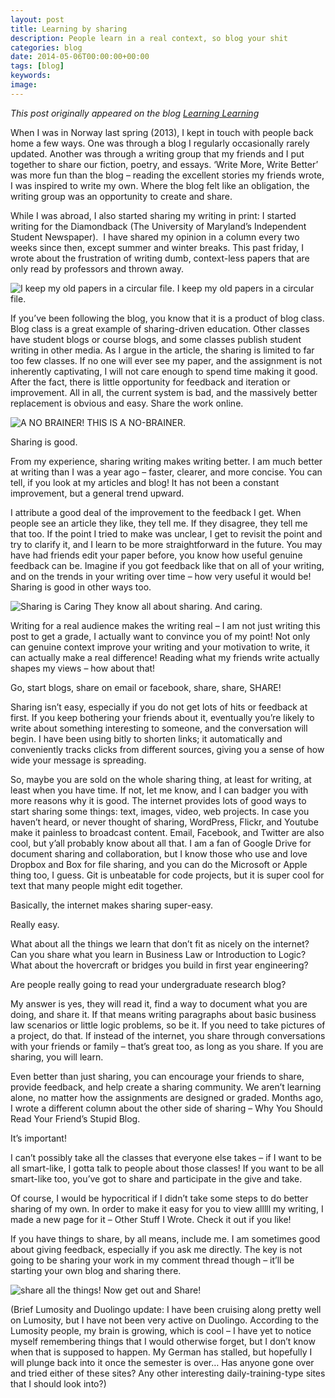 ```yaml
---
layout: post
title: Learning by sharing
description: People learn in a real context, so blog your shit
categories: blog
date: 2014-05-06T00:00:00+00:00
tags: [blog]
keywords: 
image: 
---
```

*This post originally appeared on the blog [Learning Learning](https://keeponlearninglearning.wordpress.com/2014/05/06/learning-by-sharing/)*

When I was in Norway last spring (2013), I kept in touch with people back home a few ways. One was through a blog I regularly occasionally rarely updated. Another was through a writing group that my friends and I put together to share our fiction, poetry, and essays. ‘Write More, Write Better’ was more fun than the blog – reading the excellent stories my friends wrote, I was inspired to write my own. Where the blog felt like an obligation, the writing group was an opportunity to create and share.

While I was abroad, I also started sharing my writing in print: I started writing for the Diamondback (The University of Maryland’s Independent Student Newspaper).  I have shared my opinion in a column every two weeks since then, except summer and winter breaks. This past friday, I wrote about the frustration of writing dumb, context-less papers that are only read by professors and thrown away.

![I keep my old papers in a circular file.][circular file] 
I keep my old papers in a circular file.

If you’ve been following the blog, you know that it is a product of blog class. Blog class is a great example of sharing-driven education. Other classes have student blogs or course blogs, and some classes publish student writing in other media. As I argue in the article, the sharing is limited to far too few classes. If no one will ever see my paper, and the assignment is not inherently captivating, I will not care enough to spend time making it good. After the fact, there is little opportunity for feedback and iteration or improvement. All in all, the current system is bad, and the massively better replacement is obvious and easy.
Share the work online.

![A NO BRAINER!][no brainer]
THIS IS A NO-BRAINER.

Sharing is good. 

From my experience, sharing writing makes writing better. I am much better at writing than I was a year ago – faster, clearer, and more concise. You can tell, if you look at my articles and blog! It has not been a constant improvement, but a general trend upward.

I attribute a good deal of the improvement to the feedback I get. When people see an article they like, they tell me. If they disagree, they tell me that too. If the point I tried to make was unclear, I get to revisit the point and try to clarify it, and I learn to be more straightforward in the future. You may have had friends edit your paper before, you know how useful genuine feedback can be. Imagine if you got feedback like that on all of your writing, and on the trends in your writing over time – how very useful it would be!
Sharing is good in other ways too.

![Sharing is Caring][care bears]
They know all about sharing. And caring.

Writing for a real audience makes the writing real – I am not just writing this post to get a grade, I actually want to convince you of my point! Not only can genuine context improve your writing and your motivation to write, it can actually make a real difference! Reading what my friends write actually shapes my views – how about that!

Go, start blogs, share on email or facebook, share, share, SHARE!

Sharing isn’t easy, especially if you do not get lots of hits or feedback at first. If you keep bothering your friends about it, eventually you’re likely to write about something interesting to someone, and the conversation will begin. I have been using bitly to shorten links; it automatically and conveniently tracks clicks from different sources, giving you a sense of how wide your message is spreading.

So, maybe you are sold on the whole sharing thing, at least for writing, at least when you have time. If not, let me know, and I can badger you with more reasons why it is good. The internet provides lots of good ways to start sharing some things: text, images, video, web projects. In case you haven’t heard, or never thought of sharing, WordPress, Flickr, and Youtube make it painless to broadcast content. Email, Facebook, and Twitter are also cool, but y’all probably know about all that. I am a fan of Google Drive for document sharing and collaboration, but I know those who use and love Dropbox and Box for file sharing, and you can do the Microsoft or Apple thing too, I guess. Git is unbeatable for code projects, but it is super cool for text that many people might edit together.

Basically, the internet makes sharing super-easy.

Really easy.

What about all the things we learn that don’t fit as nicely on the internet? Can you share what you learn in Business Law or Introduction to Logic? What about the hovercraft or bridges you build in first year engineering? 

Are people really going to read your undergraduate research blog?

My answer is yes, they will read it, find a way to document what you are doing, and share it. If that means writing paragraphs about basic business law scenarios or little logic problems, so be it. If you need to take pictures of a project, do that. If instead of the internet, you share through conversations with your friends or family – that’s great too, as long as you share. If you are sharing, you will learn.

Even better than just sharing, you can encourage your friends to share, provide feedback, and help create a sharing community. We aren’t learning alone, no matter how the assignments are designed or graded. Months ago, I wrote a different column about the other side of sharing – Why You Should Read Your Friend’s Stupid Blog.

It’s important!

I can’t possibly take all the classes that everyone else takes – if I want to be all smart-like, I gotta talk to people about those classes! If you want to be all smart-like too, you’ve got to share and participate in the give and take.

Of course, I would be hypocritical if I didn’t take some steps to do better sharing of my own. In order to make it easy for you to view alllll my writing, I made a new page for it – Other Stuff I Wrote. Check it out if you like!

If you have things to share, by all means, include me. I am sometimes good about giving feedback, especially if you ask me directly. The key is not going to be sharing your work in my comment thread though – it’ll be starting your own blog and sharing there.

![share all the things!][all the things]
Now get out and Share!


(Brief Lumosity and Duolingo update: I have been cruising along pretty well on Lumosity, but I have not been very active on Duolingo. According to the Lumosity people, my brain is growing, which is cool – I have yet to notice myself remembering things that I would otherwise forget, but I don’t know when that is supposed to happen. My German has stalled, but hopefully I will plunge back into it once the semester is over… Has anyone gone over and tried either of these sites? Any other interesting daily-training-type sites that I should look into?)

[circular file]: http://upload.wikimedia.org/wikipedia/commons/0/0d/Trash_bin.png
[no brainer]: http://whodeyfans.com/wp-content/uploads/2011/07/no-brainer.gif
[care bears]: http://www.thatsyogarbage.com/wp-content/uploads/2011/12/CARE-BEARS-caring-and-sharing-sm.jpg
[all the things]: http://blog.mwpreston.net/wp-content/uploads/2013/03/Share-all-the-things.jpg